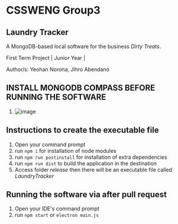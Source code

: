 # CSSWENG Group3

## Laundry Tracker 
A MongoDB-based local software for the business _Dirty Treats_.

First Term Project | Junior Year | 

Author/s: Yeohan Norona, Jihro Abendano



## INSTALL MONGODB COMPASS BEFORE RUNNING THE SOFTWARE
1. ![image](https://user-images.githubusercontent.com/59228576/154626799-995e4c33-0bba-4592-b5ab-942a0a8ab1f5.png)


## Instructions to create the executable file

1. Open your command prompt 
2. run `npm i` for installation of node modules
3. run `npm run postinstall` for installation of extra dependencies
4. run `npm run dist` to build the application in the destination
5. Access folder _release_ then there will be an executable file called _LaundryTracker_


## Running the software via after pull request

1. Open your IDE's command prompt
2. run `npm start` or `electron main.js`

